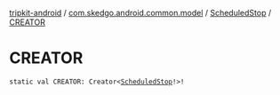 [tripkit-android](../../index.md) / [com.skedgo.android.common.model](../index.md) / [ScheduledStop](index.md) / [CREATOR](./-c-r-e-a-t-o-r.md)

# CREATOR

`static val CREATOR: Creator<`[`ScheduledStop`](index.md)`!>!`